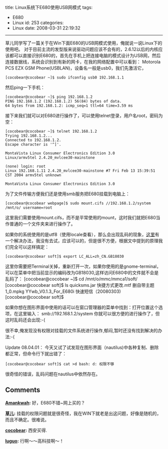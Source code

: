 title: Linux系统下E680使用USB网模式
tags:
  - E680
  - Linux
id: 253
categories:
  - Linux
date: 2008-03-31 22:19:32
---

草儿同学写了一篇关于在Win下面E680的USB网模式使用，俺就说一说Linux下的使用吧。
对于目前主流的发型版来说驱动问题应该不会有的，2.6.12以后的内核应该都可以直接识别E680的，首先在手机上把连接电脑的模式设计为USB网，然后连接数据线，系统会识别到有新的网卡，在我的网络配置中可以看到：
Motorola PCS EZX GSM Phone(USBLAN)，设备名一般是usb0，我们先激活它，

	[cocobear@cocobear ~]$ sudo ifconfig usb0 192.168.1.1
然后ping一下手机：

	[cocobear@cocobear ~]$ ping 192.168.1.2
	PING 192.168.1.2 (192.168.1.2) 56(84) bytes of data.
	64 bytes from 192.168.1.2: icmp_seq=1 ttl=64 time=3.59 ms

接下来我们就可以对E680进行操作了，可以使用telnet登录，用户名root，密码为空：

	[cocobear@cocobear ~]$ telnet 192.168.1.2
	Trying 192.168.1.2...
	Connected to 192.168.1.2.
	Escape character is '^]'.

	MontaVista Linux Consumer Electronics Edition 3.0
	Linux/armv5tel 2.4.20_mvlcee30-mainstone

	(none) login: root
	Linux 192.168.1.11 2.4.20_mvlcee30-mainstone #7 Fri Feb 13 15:39:51 CST 2004 armv5tel unknown

	MontaVista Linux Consumer Electronics Edition 3.0

为了文件传输方便我们还是使用smb服务把E680挂载到电脑上：

	[cocobear@cocobear webpage]$ sudo mount.cifs //192.168.1.2/system /mnt/o/ username=root

这里我们需要使用mount.cifs，而不是平常使用的mount，这时我们就把E680当作普通的一个文件夹来进行操作了。

如果你的系统使用的是utf8（使用locale查看），那么会出现乱码的现象，[这里](http://linux.chinaunix.net/bbs/viewthread.php?tid=888016)有一个解决办法，我没有去试，应该可以的，但是很不方便，根据文中提到的原理我们完全可以这样搞定：

	[cocobear@cocobear soft]$ export LC_ALL=zh_CN.GB18030

这里你需要把Terminal关掉，重新打开一次，如果你使用的是gnome-terminal，可以在菜单中把当前显示的编码改为GB18030,这样访问E680中的文件就不会是乱码了：
	[cocobear@cocobear ~]$ cd /mnt/o/mmc/mmca1/soft/
	[cocobear@cocobear soft]$ ls
	quicksms.jar           快捷方式更改.mtf     删自带主题1_0.mpkg
	YYwb_V0.1.3_For_E680i  快速短信（20080303)
	[cocobear@cocobear soft]$ 

如果你想在图形界面中使用的话可以在窗口管理器的菜单中找到：打开位置这个选项，在这里输入：
smb://192.168.1.2/system
你就可以很方便的进行操作了，但这时乱码还会出现:-(

很不幸,俺发现没有权限对挂载的文件系统进行操作,郁闷,暂时还没有找到解决的办法:-(

Update 08.04.01：
今天又试了试发现在图形界面（nautilus)中各种复制、删除都正常，但命令行下就出错了：

`[cocobear@cocobear soft]$ cat >d
bash: d: 权限不够`

很奇怪的错误，乱码问题在nautilus中依然存在。
## Comments

**[Amankwah](#3057 "2008-03-31 22:51:01"):** 好，E680不错~网上买的？

**[草儿](#3062 "2008-04-01 20:55:06"):** 挂载的权限问题就是很奇怪，我在WIN下就老是出这问题，好像是随机的，而且不确定。很难说。

**[cocobear](#3059 "2008-04-01 09:20:47"):** 西安买得.

**[luguo](#3061 "2008-04-01 10:03:34"):** 行啊～～高科技啊～！

